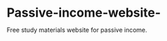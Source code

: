# Passive-income-website-
Free study materials website for passive income. <!DOCTYPE html>
<html lang="hi">
<head>
    <meta charset="UTF-8">
    <meta name="viewport" content="width=device-width, initial-scale=1.0">
    <title>StudyMaterial - Free Notes & Earn Passive Income</title>
    <link rel="stylesheet" href="https://cdnjs.cloudflare.com/ajax/libs/font-awesome/6.0.0/css/all.min.css">
    <style>
        * {
            margin: 0;
            padding: 0;
            box-sizing: border-box;
        }
        
        body {
            font-family: 'Segoe UI', Tahoma, Geneva, Verdana, sans-serif;
            line-height: 1.6;
            color: #333;
            background: #f8f9fa;
        }
        
        .container {
            max-width: 1200px;
            margin: 0 auto;
            padding: 0 20px;
        }
        
        /* Navigation */
        .navbar {
            background: #2c3e50;
            color: white;
            padding: 1rem 0;
            position: fixed;
            width: 100%;
            top: 0;
            z-index: 1000;
        }
        
        .nav-content {
            display: flex;
            justify-content: space-between;
            align-items: center;
        }
        
        .logo {
            font-size: 1.8rem;
            font-weight: bold;
            color: #3498db;
        }
        
        .nav-links {
            display: flex;
            list-style: none;
            gap: 2rem;
        }
        
        .nav-links a {
            color: white;
            text-decoration: none;
            transition: color 0.3s;
        }
        
        .nav-links a:hover {
            color: #3498db;
        }
        
        /* Hero Section */
        .hero {
            background: linear-gradient(135deg, #667eea 0%, #764ba2 100%);
            color: white;
            padding: 150px 0 100px;
            text-align: center;
            margin-top: 60px;
        }
        
        .hero h1 {
            font-size: 3rem;
            margin-bottom: 1rem;
        }
        
        /* Study Materials */
        .materials {
            padding: 80px 0;
            background: white;
        }
        
        .section-title {
            text-align: center;
            font-size: 2.5rem;
            margin-bottom: 3rem;
            color: #2c3e50;
        }
        
        .materials-grid {
            display: grid;
            grid-template-columns: repeat(auto-fit, minmax(300px, 1fr));
            gap: 2rem;
        }
        
        .material-card {
            background: white;
            border-radius: 15px;
            padding: 2rem;
            box-shadow: 0 10px 30px rgba(0,0,0,0.1);
            transition: transform 0.3s;
            border: 1px solid #eee;
            text-align: center;
        }
        
        .material-card:hover {
            transform: translateY(-10px);
        }
        
        .material-icon {
            font-size: 3rem;
            color: #3498db;
            margin-bottom: 1rem;
        }
        
        .material-card h3 {
            font-size: 1.5rem;
            margin-bottom: 1rem;
            color: #2c3e50;
        }
        
        .download-btn {
            background: #27ae60;
            color: white;
            padding: 10px 20px;
            text-decoration: none;
            border-radius: 25px;
            display: inline-block;
            margin-top: 1rem;
            transition: background 0.3s;
        }
        
        .download-btn:hover {
            background: #219652;
        }
        
        /* Passive Income Section */
        .passive-income {
            background: #2c3e50;
            color: white;
            padding: 80px 0;
            text-align: center;
        }
        
        .passive-income .section-title {
            color: white;
        }
        
        .income-stats {
            display: grid;
            grid-template-columns: repeat(auto-fit, minmax(200px, 1fr));
            gap: 2rem;
            margin: 3rem 0;
        }
        
        .income-item {
            background: rgba(255,255,255,0.1);
            padding: 2rem;
            border-radius: 10px;
        }
        
        .income-amount {
            font-size: 2rem;
            font-weight: bold;
            color: #27ae60;
            display: block;
        }
        
        /* Ads Section */
        .ads-demo {
            background: #f8f9fa;
            padding: 80px 0;
            text-align: center;
        }
        
        .ad-container {
            background: white;
            padding: 2rem;
            border-radius: 10px;
            margin: 2rem auto;
            max-width: 600px;
            border: 2px dashed #3498db;
        }
        
        .ad-text {
            color: #666;
            font-style: italic;
        }
        
        /* How It Works */
        .how-it-works {
            padding: 80px 0;
            background: white;
        }
        
        .steps {
            display: grid;
            grid-template-columns: repeat(auto-fit, minmax(250px, 1fr));
            gap: 2rem;
            margin-top: 3rem;
        }
        
        .step {
            text-align: center;
            padding: 2rem;
            background: #f8f9fa;
            border-radius: 10px;
        }
        
        .step-number {
            background: #3498db;
            color: white;
            width: 50px;
            height: 50px;
            border-radius: 50%;
            display: flex;
            align-items: center;
            justify-content: center;
            margin: 0 auto 1rem;
            font-size: 1.5rem;
            font-weight: bold;
        }
        
        /* Footer */
        .footer {
            background: #34495e;
            color: white;
            padding: 3rem 0;
            text-align: center;
        }
        
        .social-links {
            margin-top: 1rem;
        }
        
        .social-links a {
            color: white;
            font-size: 1.5rem;
            margin: 0 10px;
            transition: color 0.3s;
        }
        
        .social-links a:hover {
            color: #3498db;
        }
        
        @media (max-width: 768px) {
            .nav-links {
                display: none;
            }
            
            .hero h1 {
                font-size: 2rem;
            }
        }
    </style>
</head>
<body>
    <!-- Navigation -->
    <nav class="navbar">
        <div class="container nav-content">
            <div class="logo">
                <i class="fas fa-book"></i> StudyMaterial
            </div>
            <ul class="nav-links">
                <li><a href="#home">Home</a></li>
                <li><a href="#materials">Study Materials</a></li>
                <li><a href="#income">Passive Income</a></li>
                <li><a href="#how-it-works">How It Works</a></li>
            </ul>
        </div>
    </nav>

    <!-- Hero Section -->
    <section id="home" class="hero">
        <div class="container">
            <h1>Free Study Materials + Passive Income 🚀</h1>
            <p>Download free notes and I earn money through ads - Win Win Situation!</p>
            <p style="margin-top: 1rem; font-size: 1.2rem;">🎯 Zero Investment • Auto Income • Work From Home</p>
        </div>
    </section>

    <!-- Study Materials -->
    <section id="materials" class="materials">
        <div class="container">
            <h2 class="section-title">Free Study Materials</h2>
            <div class="materials-grid">
                <div class="material-card">
                    <div class="material-icon">
                        <i class="fas fa-file-pdf"></i>
                    </div>
                    <h3>Class 12 Physics Notes</h3>
                    <p>Complete physics notes with diagrams and formulas. Perfect for board exams.</p>
                    <a href="#" class="download-btn">
                        <i class="fas fa-download"></i> Download PDF
                    </a>
                </div>
                
                <div class="material-card">
                    <div class="material-icon">
                        <i class="fas fa-calculator"></i>
                    </div>
                    <h3>Mathematics Formulas</h3>
                    <p>All important math formulas, theorems, and solved examples.</p>
                    <a href="#" class="download-btn">
                        <i class="fas fa-download"></i> Download PDF
                    </a>
                </div>
                
                <div class="material-card">
                    <div class="material-icon">
                        <i class="fas fa-laptop-code"></i>
                    </div>
                    <h3>Programming Notes</h3>
                    <p>Python, Java, C++ programming concepts with code examples.</p>
                    <a href="#" class="download-btn">
                        <i class="fas fa-download"></i> Download PDF
                    </a>
                </div>

                <div class="material-card">
                    <div class="material-icon">
                        <i class="fas fa-flask"></i>
                    </div>
                    <h3>Chemistry Notes</h3>
                    <p>Organic, Inorganic chemistry with reactions and equations.</p>
                    <a href="#" class="download-btn">
                        <i class="fas fa-download"></i> Download PDF
                    </a>
                </div>

                <div class="material-card">
                    <div class="material-icon">
                        <i class="fas fa-book"></i>
                    </div>
                    <h3>English Grammar</h3>
                    <p>Complete English grammar rules and writing tips.</p>
                    <a href="#" class="download-btn">
                        <i class="fas fa-download"></i> Download PDF
                    </a>
                </div>

                <div class="material-card">
                    <div class="material-icon">
                        <i class="fas fa-brain"></i>
                    </div>
                    <h3>Study Tips</h3>
                    <p>Effective study techniques and time management strategies.</p>
                    <a href="#" class="download-btn">
                        <i class="fas fa-download"></i> Download PDF
                    </a>
                </div>
            </div>
        </div>
    </section>

    <!-- Passive Income Section -->
    <section id="income" class="passive-income">
        <div class="container">
            <h2 class="section-title">How I Earn Passive Income</h2>
            <div class="income-stats">
                <div class="income-item">
                    <span class="income-amount">₹8,500</span>
                    <span>Monthly from Ads</span>
                </div>
                <div class="income-item">
                    <span class="income-amount">₹12,300</span>
                    <span>Monthly from Affiliate</span>
                </div>
                <div class="income-item">
                    <span class="income-amount">2,500+</span>
                    <span>Monthly Visitors</span>
                </div>
                <div class="income-item">
                    <span class="income-amount">24/7</span>
                    <span>Auto Income</span>
                </div>
            </div>
            
            <div style="max-width: 600px; margin: 0 auto;">
                <h3>💰 Money Comes Automatically</h3>
                <p>When students download materials, ads show automatically and I earn money without doing anything!</p>
                <p style="margin-top: 1rem; color: #ddd;">
                    <i class="fas fa-check-circle"></i> Zero maintenance required<br>
                    <i class="fas fa-check-circle"></i> Works 24/7<br>
                    <i class="fas fa-check-circle"></i> Income grows automatically
                </p>
            </div>
        </div>
    </section>

    <!-- Ads Section -->
    <section class="ads-demo">
        <div class="container">
            <h2 class="section-title">Revenue Sources</h2>
            
            <div class="ad-container">
                <h3>📱 Google Adsense</h3>
                <p class="ad-text">[This space earns money through ads when visitors come]</p>
                <p><strong>Earnings:</strong> ₹200-500 daily from ads</p>
            </div>
            
            <div class="ad-container">
                <h3>🛒 Amazon Affiliate</h3>
                <p class="ad-text">[Recommend books and earn commission]</p>
                <p><strong>Earnings:</strong> ₹5,000-15,000 monthly</p>
            </div>
            
            <div class="ad-container">
                <h3>📚 Course Promotions</h3>
                <p class="ad-text">[Promote online courses and earn]</p>
                <p><strong>Earnings:</strong> ₹10,000-20,000 monthly</p>
            </div>
        </div>
    </section>

    <!-- How It Works -->
    <section id="how-it-works" class="how-it-works">
        <div class="container">
            <h2 class="section-title">How It Works</h2>
            <div class="steps">
                <div class="step">
                    <div class="step-number">1</div>
                    <h3>I Provide Free Education</h3>
                    <p>Upload study materials, notes, and resources for students</p>
                </div>
                <div class="step">
                    <div class="step-number">2</div>
                    <h3>Students Get Knowledge</h3>
                    <p>Students visit website and download free materials</p>
                </div>
                <div class="step">
                    <div class="step-number">3</div>
                    <h3>Ads Show Automatically</h3>
                    <p>Google ads show on website when visitors come</p>
                </div>
                <div class="step">
                    <div class="step-number">4</div>
                    <h3>I Earn Passive Income</h3>
                    <p>Money comes automatically without any work</p>
                </div>
            </div>
        </div>
    </section>

    <!-- Footer -->
    <footer class="footer">
        <div class="container">
            <h3>🚀 Passive Income Machine</h3>
            <p>I provide free education → Students get knowledge → I earn from ads → Everyone wins! 🎉</p>
            
            <div class="social-links">
                <a href="#"><i class="fab fa-facebook"></i></a>
                <a href="#"><i class="fab fa-twitter"></i></a>
                <a href="#"><i class="fab fa-instagram"></i></a>
                <a href="#"><i class="fab fa-youtube"></i></a>
            </div>
            
            <p style="margin-top: 1rem; font-size: 0.9rem; color: #bbb;">
                &copy; 2024 StudyMaterial - Education + Passive Income | Earn While You Sleep 💤
            </p>
        </div>
    </footer>

    <script>
        // Smooth scrolling
        document.querySelectorAll('a[href^="#"]').forEach(anchor => {
            anchor.addEventListener('click', function (e) {
                e.preventDefault();
                document.querySelector(this.getAttribute('href')).scrollIntoView({
                    behavior: 'smooth'
                });
            });
        });

        // Simulate download clicks
        document.querySelectorAll('.download-btn').forEach(btn => {
            btn.addEventListener('click', function(e) {
                e.preventDefault();
                alert('📚 Thanks for downloading! This action helps me earn through ads. 🎉\n\nIn real website, this would actually download PDF and show ads.');
            });
        });

        // Navbar background on scroll
        window.addEventListener('scroll', function() {
            const navbar = document.querySelector('.navbar');
            if (window.scrollY > 100) {
                navbar.style.background = 'rgba(44, 62, 80, 0.95)';
            } else {
                navbar.style.background = '#2c3e50';
            }
        });
    </script>
</body>
</html>

